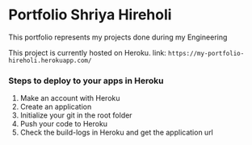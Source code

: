 # Portfolio Shriya Hireholi
This portfolio represents my projects done during my Engineering

This project is currently hosted on Heroku.
link: `https://my-portfolio-hireholi.herokuapp.com/`

### Steps to deploy to your apps in Heroku
1. Make an account with Heroku
2. Create an application
3. Initialize your git in the root folder
4. Push your code to Heroku
3. Check the build-logs in Heroku and get the application url
